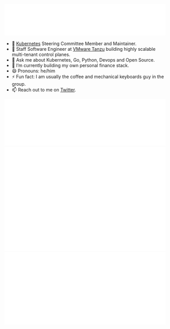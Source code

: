 <picture>
  <img src="metrics/header.svg" alt="Nabarun Pal">
</picture>

- 🔭 [Kubernetes][kubernetes] Steering Committee Member and Maintainer.
- 💼 Staff Software Engineer at [VMware Tanzu][vmware-tanzu] building highly scalable multi-tenant control planes.
- 💬 Ask me about Kubernetes, Go, Python, Devops and Open Source.
- 🌱 I’m currently building my own personal finance stack.
- 😄 Pronouns: he/him
- ⚡ Fun fact: I am usually the coffee and mechanical keyboards guy in the group.
- 📫 Reach out to me on [Twitter](https://twitter.com/theonlynabarun).

<picture>
  <img src="metrics/community.svg" alt="Nabarun Pal">
</picture>

<picture>
  <img src="metrics/calendar.svg" alt="Nabarun Pal">
</picture>

<picture>
  <img src="metrics/achievements.svg" alt="Nabarun Pal">
</picture>


[vmware-tanzu]: //tanzu.vmware.com
[kubernetes]: //kubernetes.io
[iitr]: //iitr.ac.in

<!--
# TODO
- Setup Page
- Current work Page
- Kubernetes Work page
-->
